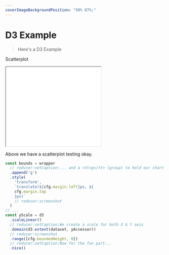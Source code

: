 ```yaml
---
coverImageBackgroundPosition: "50% 87%;"
---
```


# D3 Example

> Here's a D3 Example

Scatterplot

<iframe src='./src/6-steps/index.html'
        height="250"
        scrolling="no"
         >
</iframe>

Above we have a scatterplot testing okay.

```javascript
const bounds = wrapper
  // reducer:setCaption:... and a <tt>g</tt> (group) to hold our chart
  .append('g')
  .style(
    'transform',
    `translate(${cfg.margin.left}px, ${
    cfg.margin.top
    }px)`
    // reducer:screenshot
  )
// ...
const yScale = d3
  .scaleLinear()
  // reducer:setCaption:We create a scale for both X & Y axis
  .domain(d3.extent(dataset, yAccessor))
  // reducer:screenshot
  .range([cfg.boundedHeight, 0])
  // reducer:setCaption:Now for the fun part...
  .nice()
```
